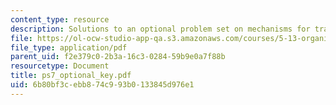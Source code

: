 ```yaml
---
content_type: resource
description: Solutions to an optional problem set on mechanisms for transformations.
file: https://ol-ocw-studio-app-qa.s3.amazonaws.com/courses/5-13-organic-chemistry-ii-fall-2003/6b80bf3cebb874c993b0133845d976e1_ps7_optional_key.pdf
file_type: application/pdf
parent_uid: f2e379c0-2b3a-16c3-0284-59b9e0a7f88b
resourcetype: Document
title: ps7_optional_key.pdf
uid: 6b80bf3c-ebb8-74c9-93b0-133845d976e1
---
```

